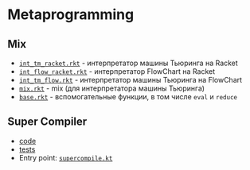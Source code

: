 # Metaprogramming

## Mix
* [`int_tm_racket.rkt`](mix/old/int_tm_racket.rkt) - интерпретатор машины Тьюринга на Racket
* [`int_flow_racket.rkt`](mix/int_flow_racket.rkt) - интерпретатор FlowChart на Racket
* [`int_tm_flow.rkt`](mix/int_tm_flow.rkt) - интерпретатор машины Тьюринга на FlowChart
* [`mix.rkt`](mix/mix.rkt) - mix (для интерпретатора машины Тьюринга)
* [`base.rkt`](mix/base.rkt) - вспомогательные функции, в том числе `eval` и `reduce`

## Super Compiler
* [code](supercompiler/src/main/kotlin/sc)
* [tests](supercompiler/src/test/kotlin/sc/SuperCompilerTest.kt)
* Entry point: [`supercompile.kt`](supercompiler/src/main/kotlin/sc/supercompile.kt)
